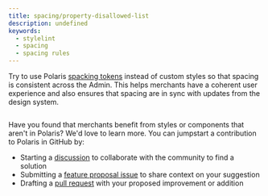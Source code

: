 ```yaml
---
title: spacing/property-disallowed-list
description: undefined
keywords:
  - stylelint
  - spacing
  - spacing rules
---
```


Try to use Polaris [spacking tokens](https://polaris.shopify.com/tokens/spacing) instead of custom styles so that spacing is consistent across the Admin. This helps merchants have a coherent user experience and also ensures that spacing are in sync with updates from the design system.

```diff

```

Have you found that merchants benefit from styles or components that aren't in Polaris? We'd love to learn more. You can jumpstart a contribution to Polaris in GitHub by:

- Starting a [discussion](https://github.com/Shopify/polaris/discussions/6750) to collaborate with the community to find a solution
- Submitting a [feature proposal issue](https://github.com/Shopify/polaris/issues/new?assignees=&labels=Feature+request&template=FEATURE_REQUEST.md) to share context on your suggestion
- Drafting a [pull request](https://github.com/Shopify/polaris/pulls) with your proposed improvement or addition
